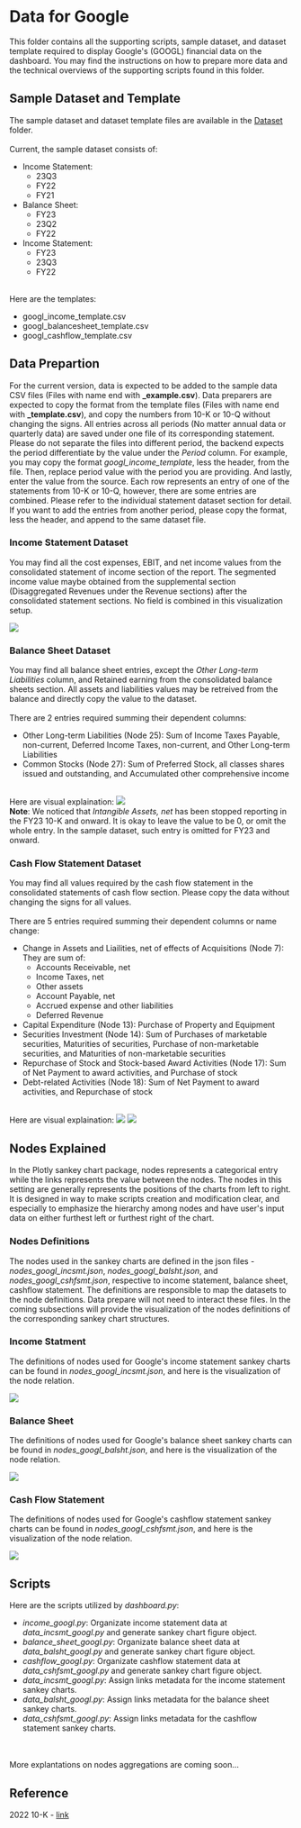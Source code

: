 # Data for Google
This folder contains all the supporting scripts, sample dataset, and dataset template required to display Google's (GOOGL) financial data on the dashboard. You may find the instructions on how to prepare more data and the technical overviews of the supporting scripts found in this folder.

## Sample Dataset and Template
The sample dataset and dataset template files are available in the [Dataset](dataset) folder. 
<br><br>
Current, the sample dataset consists of:
<ul>
	<li>Income Statement:<ul>
		<li>23Q3</li>
		<li>FY22</li>
		<li>FY21</li>
		</ul>
	</li>
	<li>Balance Sheet:<ul>
		<li>FY23</li>
		<li>23Q2</li>
		<li>FY22</li>
		</ul>
	</li>
	<li>Income Statement:<ul>
		<li>FY23</li>
		<li>23Q3</li>
		<li>FY22</li>
		</ul>
	</li>
</ul>

<br>
Here are the templates:
<ul>
	<li>googl_income_template.csv</li>
	<li>googl_balancesheet_template.csv</li>
	<li>googl_cashflow_template.csv</li>
</ul>

## Data Prepartion
For the current version, data is expected to be added to the sample data CSV files (Files with name end with <b>\_example.csv</b>). Data preparers are expected to copy the format from the template files (Files with name end with <b>\_template.csv</b>), and copy the numbers from 10-K or 10-Q without changing the signs. All entries across all periods (No matter annual data or quarterly data) are saved under one file of its corresponding statement. Please do not separate the files into different period, the backend expects the period differentiate by the value under the <i>Period</i> column. For example, you may copy the format <i>googl_income_template</i>, less the header, from the file. Then, replace period value with the period you are providing. And lastly, enter the value from the source. Each row represents an entry of one of the statements from 10-K or 10-Q, however, there are some entries are combined. Please refer to the individual statement dataset section for detail. If you want to add the entries from another period, please copy the format, less the header, and append to the same dataset file.

### Income Statement Dataset
You may find all the cost expenses, EBIT, and net income values from the consolidated statement of income section of the report. The segmented income value maybe obtained from the supplemental section (Disaggregated Revenues under the Revenue sections) after the consolidated statement sections. No field is combined in this visualization setup.

<img src=Images/googl_disagg_income.png>

### Balance Sheet Dataset
You may find all balance sheet entries, except the <i>Other Long-term Liabilities</i> column, and Retained earning from the consolidated balance sheets section. All assets and liabilities values may be retreived from the balance and directly copy the value to the dataset. 
<br><br>
There are 2 entries required summing their dependent columns:
<ul>
	<li>Other Long-term Liabilities (Node 25): Sum of Income Taxes Payable, non-current, Deferred Income Taxes, non-current, and Other Long-term Liabilities</li>
	<li>Common Stocks (Node 27): Sum of Preferred Stock, all classes shares issued and outstanding, and Accumulated other comprehensive income</li>
</ul>

<br>
Here are visual explaination:

<img src=Images/googl_balsht_cal1_explain.png>
<br>
<b>Note</b>: We noticed that <i>Intangible Assets, net</i> has been stopped reporting in the FY23 10-K and onward. It is okay to leave the value to be 0, or omit the whole entry. In the sample dataset, such entry is omitted for FY23 and onward.

### Cash Flow Statement Dataset
You may find all values required by the cash flow statement in the consolidated statements of cash flow section. Please copy the data without changing the signs for all values.
<br><br>
There are 5 entries required summing their dependent columns or name change:
<ul>
	<li>Change in Assets and Liailities, net of effects of Acquisitions (Node 7): They are sum of:
		<ul>
			<li>Accounts Receivable, net</li>
			<li>Income Taxes, net</li>
			<li>Other assets</li>
			<li>Account Payable, net</li>
			<li>Accrued expense and other liabilities</li>
			<li>Deferred Revenue</li>
		</ul>
	</li>
	<li>Capital Expenditure (Node 13): Purchase of Property and Equipment</li>
	<li>Securities Investment (Node 14): Sum of Purchases of marketable securities, Maturities of securities, Purchase of non-marketable securities, and Maturities of non-marketable securities</li>
	<li>Repurchase of Stock and Stock-based Award Activities (Node 17): Sum of Net Payment to award activities, and Purchase of stock</li>
	<li>Debt-related Activities (Node 18): Sum of Net Payment to award activities, and Repurchase of stock</li>
</ul>

<br>
Here are visual explaination:

<img src=Images/googl_cshfsmt_cal1_explain.png>
<img src=Images/googl_cshfsmt_cal2_explain.png>



## Nodes Explained
In the Plotly sankey chart package, nodes represents a categorical entry while the links represents the value between the nodes. The nodes in this setting are generally represents the positions of the charts from left to right. It is designed in way to make scripts creation and modification clear, and especially to emphasize the hierarchy among nodes and have user's input data on either furthest left or furthest right of the chart.

### Nodes Definitions
The nodes used in the sankey charts are defined in the json files - <i>nodes_googl_incsmt.json</i>, <i>nodes_googl_balsht.json</i>, and <i>nodes_googl_cshfsmt.json</i>, respective to income statement, balance sheet, cashflow statement. The definitions are responsible to map the datasets to the node definitions. Data prepare will not need to interact these files. In the coming subsections will provide the visualization of the nodes definitions of the corresponding sankey chart structures.

### Income Statment
The definitions of nodes used for Google's income statement sankey charts can be found in <i>nodes_googl_incsmt.json</i>, and here is the visualization of the node relation.
<br>

<img src=Images/googl_incsmt_sankey.png>

### Balance Sheet
The definitions of nodes used for Google's balance sheet sankey charts can be found in <i>nodes_googl_balsht.json</i>, and here is the visualization of the node relation.
<br>

<img src=Images/googl_bal_sankey.png>


### Cash Flow Statement
The definitions of nodes used for Google's cashflow statement sankey charts can be found in <i>nodes_googl_cshfsmt.json</i>, and here is the visualization of the node relation.
<br>

<img src=Images/googl_cshfsmt_sankey.png>


## Scripts
Here are the scripts utilized by <i>dashboard.py</i>:
<ul>
	<li><i>income_googl.py</i>: Organizate income statement data at <i>data_incsmt_googl.py</i> and generate sankey chart figure object.</li>
	<li><i>balance_sheet_googl.py</i>: Organizate balance sheet data at <i>data_balsht_googl.py</i> and generate sankey chart figure object.</li>
	<li><i>cashflow_googl.py</i>: Organizate cashflow statement data at <i>data_cshfsmt_googl.py</i> and generate sankey chart figure object.</li>
	<li><i>data_incsmt_googl.py</i>: Assign links metadata for the income statement sankey charts.</li>
	<li><i>data_balsht_googl.py</i>: Assign links metadata for the balance sheet sankey charts.</li>
	<li><i>data_cshfsmt_googl.py</i>: Assign links metadata for the cashflow statement sankey charts.</li>
</ul>

<br><br>
More explantations on nodes aggregations are coming soon...<br>


## Reference
2022 10-K - <a href="https://www.sec.gov/ix?doc=/Archives/edgar/data/0001652044/000165204423000016/goog-20221231.htm">link</a>